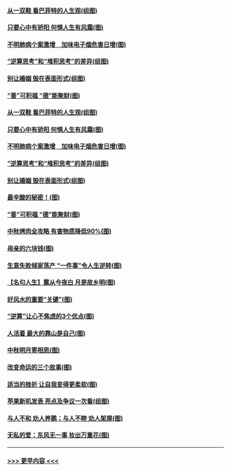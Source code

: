 #### [从一双鞋 看巴菲特的人生观(组图)](../pages/p8/907311.md?t=09141711) 
#### [只要心中有骄阳 何惧人生有风霜(图)](../pages/p8/907320.md?t=09141711) 
#### [不明肺病个案激增　加味电子烟危害日增(图)](../pages/p8/907307.md?t=09141711) 
#### [“逆算思考”和“堆积思考”的差异(组图)](../pages/p8/907229.md?t=09141711) 
#### [别让婚姻 毁在表面形式(组图)](../pages/p8/907118.md?t=09141711) 
#### [“善”可积福 “德”能聚财(图)](../pages/p8/906906.md?t=09141711) 
#### [从一双鞋 看巴菲特的人生观(组图)](../pages/p8/907311.md?t=09141711) 
#### [只要心中有骄阳 何惧人生有风霜(图)](../pages/p8/907320.md?t=09141711) 
#### [不明肺病个案激增　加味电子烟危害日增(图)](../pages/p8/907307.md?t=09141711) 
#### [“逆算思考”和“堆积思考”的差异(组图)](../pages/p8/907229.md?t=09141711) 
#### [别让婚姻 毁在表面形式(组图)](../pages/p8/907118.md?t=09141711) 
#### [最辛酸的秘密！(图)](../pages/p8/906327.md?t=09141711) 
#### [“善”可积福 “德”能聚财(图)](../pages/p8/906906.md?t=09141711) 
#### [中秋烤肉全攻略 有害物质降低90%(图)](../pages/p8/907227.md?t=09141711) 
#### [母亲的六块钱(图)](../pages/p8/907107.md?t=09141711) 
#### [生意失败倾家荡产 “一件事”令人生逆转(图)](../pages/p8/907101.md?t=09141711) 
#### [【名句人生】露从今夜白 月是故乡明(图)](../pages/p8/906558.md?t=09141711) 
#### [好风水的重要“关键”(图)](../pages/p8/907087.md?t=09141711) 
#### [“逆算”让心不焦虑的3个优点(图)](../pages/p8/907070.md?t=09141711) 
#### [人活着 最大的靠山是自己(图)](../pages/p8/906329.md?t=09141711) 
#### [中秋明月寄相思(图)](../pages/p8/906932.md?t=09141711) 
#### [改变命运的三个故事(图)](../pages/p8/906257.md?t=09141711) 
#### [适当的挫折 让自我变得更柔软(图)](../pages/p8/906984.md?t=09141711) 
#### [苹果新机发表 亮点及争议一次看(组图)](../pages/p8/906967.md?t=09141711) 
#### [与人不和 劝人养鹅；与人不睦 劝人架屋(图)](../pages/p8/906905.md?t=09141711) 
#### [无私的爱：东风无一事 妆出万重花(图)](../pages/p8/906862.md?t=09141711) 

----
#### [ >>> 更早内容 <<< ](../indexes/p8-earlier.md)

